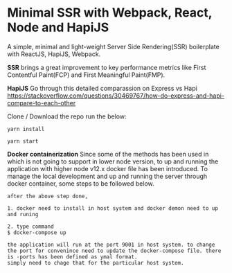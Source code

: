 # Minimal SSR with Webpack, React, Node and HapiJS

A simple, minimal and light-weight Server Side Rendering(SSR) boilerplate with ReactJS, HapiJS, Webpack. 

**SSR** brings a great improvement to key performance metrics like First Contentful Paint(FCP) and First Meaningful Paint(FMP). 

**HapiJS** Go through this detailed comparassion on Express vs Hapi https://stackoverflow.com/questions/30469767/how-do-express-and-hapi-compare-to-each-other


Clone / Download the repo run the below: 


```
yarn install

yarn start

```
**Docker containerization** Since some of the methods has been used in which is not going to support in lower node version, to up and running the application with higher node v12.x docker file has been introduced. To manage the local development and up and running the server through docker container, some steps to be followed below. 

```
after the above step done,

1. docker need to install in host system and docker demon need to up and runing

2. type command
$ docker-compose up

the application will run at the port 9001 in host system. to change the port for convenince need to update the docker-compose file. there is -ports has been defined as ymal format.
simply need to chage that for the particular host system.

```
